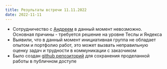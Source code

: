 ```yaml
---
title: Результаты встречи 11.11.2022
date: 2022-11-11
---
```


- Сотрудничество с [Андреем](https://t.me/robotodatelru) в данный момент невозможно. Основная причины - требуется решение на уровне Теслы и Яндекса
- Выявили, что в данный момент инициативная группа не обладает опытом и портфолио работ, это может вызвать неправильную оценку задач и трудности в коммуникации с заказчиком
- Было создан [github репозиторий](https://github.com/itclub-irk) для сохранения проделанной работы в публичном доступе
